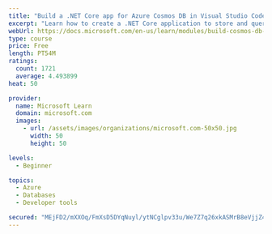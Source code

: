 ```yaml
---
title: "Build a .NET Core app for Azure Cosmos DB in Visual Studio Code"
excerpt: "Learn how to create a .NET Core application to store and query data in Azure Cosmos DB by using Visual Studio Code."
webUrl: https://docs.microsoft.com/en-us/learn/modules/build-cosmos-db-app-with-vscode/
type: course
price: Free
length: PT54M
ratings:
  count: 1721
  average: 4.493899
heat: 50

provider:
  name: Microsoft Learn
  domain: microsoft.com
  images:
    - url: /assets/images/organizations/microsoft.com-50x50.jpg
      width: 50
      height: 50

levels:
  - Beginner

topics:
  - Azure
  - Databases
  - Developer tools

secured: "MEjFD2/mXXOq/FmXsD5DYqNuyl/ytNCglpv33u/We7Z7q26xkASMrB8eVjjZ4+POVK6Rk5m9t3zC8eVeGfITfr6byD+ClKdoZzAvnwELOiFl5jyONGbv1w/RbbzcDkPTs6x5ozd4AGq2CNcGGxI9VJUixxcUY3n82ZD4Gxs7ORY2jaLJ/x83dYsdsPLOP9NTFD51wS1jp9277ksrfEDtw3QnGkCmHuT5/xRcDpMgMIGTbSRlJjrGc6eP66eRy8GuG6YLNHBmFT4v8iKTGFs+F6Ws5EImzLikAPB4GN/2iYlepKl40Xz2W9bf3bRYDbH/HDGzmEU9UxxUgPxGwPqQ68qKqfZsrSrxM+ms3A0kCpTwCnt7S5EdV5EUCa30NO3j8G1jD8tmyizwb7HZqe8XStj/dEk6gxp+GULf+yYoW9I=;fylNZsAwlZD1PXWpz51t4g=="
---
```


